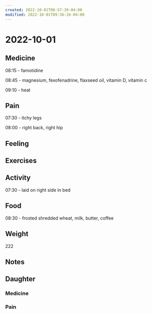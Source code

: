 ```yaml
---
created: 2022-10-01T08:57:39-04:00
modified: 2022-10-01T09:36:16-04:00
---
```


# 2022-10-01

## Medicine

08:15 - famotidine

08:45 - magnesium, fexofenadrine, flaxseed oil, vitamin D, vitamin c 

09:10 - heat

## Pain

07:30 - itchy legs

08:00 - right back, right hip

## Feeling


## Exercises


## Activity

07:30 - laid on right side in bed

## Food

08:30 - frosted shredded wheat, milk, butter, coffee 

## Weight

222

## Notes


## Daughter


### Medicine


### Pain
